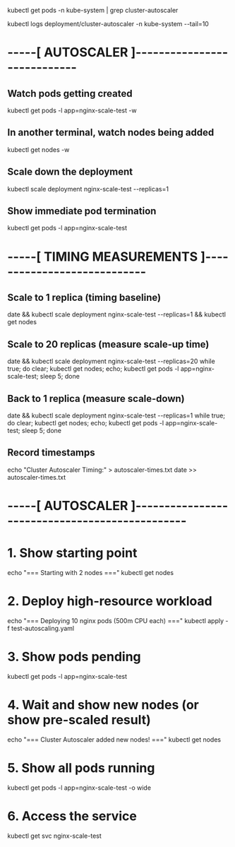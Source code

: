 
kubectl get pods -n kube-system | grep cluster-autoscaler


kubectl logs deployment/cluster-autoscaler -n kube-system --tail=10



# -----[ AUTOSCALER ]----------------------------

## Watch pods getting created
kubectl get pods -l app=nginx-scale-test -w

## In another terminal, watch nodes being added
kubectl get nodes -w

## Scale down the deployment
kubectl scale deployment nginx-scale-test --replicas=1

## Show immediate pod termination
kubectl get pods -l app=nginx-scale-test

# -----[ TIMING MEASUREMENTS ]----------------------------

## Scale to 1 replica (timing baseline)
date && kubectl scale deployment nginx-scale-test --replicas=1 && kubectl get nodes

## Scale to 20 replicas (measure scale-up time)
date && kubectl scale deployment nginx-scale-test --replicas=20
while true; do clear; kubectl get nodes; echo; kubectl get pods -l app=nginx-scale-test; sleep 5; done

## Back to 1 replica (measure scale-down)
date && kubectl scale deployment nginx-scale-test --replicas=1
while true; do clear; kubectl get nodes; echo; kubectl get pods -l app=nginx-scale-test; sleep 5; done

## Record timestamps
echo "Cluster Autoscaler Timing:" > autoscaler-times.txt
date >> autoscaler-times.txt



# -----[ AUTOSCALER ]-----------------------------------------------

# 1. Show starting point
echo "=== Starting with 2 nodes ==="
kubectl get nodes

# 2. Deploy high-resource workload
echo "=== Deploying 10 nginx pods (500m CPU each) ==="
kubectl apply -f test-autoscaling.yaml

# 3. Show pods pending
kubectl get pods -l app=nginx-scale-test

# 4. Wait and show new nodes (or show pre-scaled result)
echo "=== Cluster Autoscaler added new nodes! ==="
kubectl get nodes

# 5. Show all pods running
kubectl get pods -l app=nginx-scale-test -o wide

# 6. Access the service
kubectl get svc nginx-scale-test